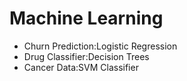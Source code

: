 # Machine Learning
<ul>

<li>Churn Prediction:Logistic Regression</li>
<li>Drug Classifier:Decision Trees </li>
<li>Cancer Data:SVM Classifier </li>

</ul>